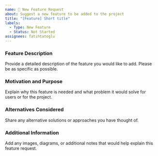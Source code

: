 ```yaml
---
name: 🚀 New Feature Request
about: Suggest a new feature to be added to the project
title: "[Feature] Short title"
labels: 
  - Type: New Feature
  - Status: Not Started
assignees: fatihtatoglu
---
```


### Feature Description

Provide a detailed description of the feature you would like to add. Please be as specific as possible.

### Motivation and Purpose

Explain why this feature is needed and what problem it would solve for users or for the project.

### Alternatives Considered

Share any alternative solutions or approaches you have thought of.

### Additional Information

Add any images, diagrams, or additional notes that would help explain this feature request.
